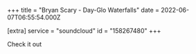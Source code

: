 +++
title = "Bryan Scary - Day-Glo Waterfalls"
date = 2022-06-07T06:55:54.000Z

[extra]
service = "soundcloud"
id = "158267480"
+++

Check it out
